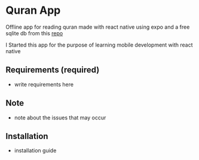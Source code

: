 # Quran App

Offline app for reading quran made with react native using expo and a free sqlite db from this [repo](https://github.com/Abdallah-Mekky/Quran-Database)

I Started this app for the purpose of learning mobile development with react native 


## Requirements (required)

- write requirements here


## Note
- note about the issues that may occur 

## Installation 
- installation guide
